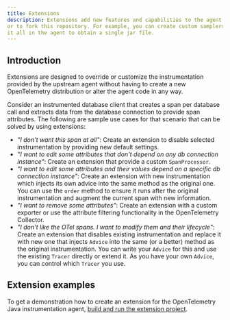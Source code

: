```yaml
---
title: Extensions
description: Extensions add new features and capabilities to the agent without having to create a separate distribution 
or to fork this repository. For example, you can create custom samplers or span exporters, set new defaults, and embed 
it all in the agent to obtain a single jar file.
---
```


## Introduction

Extensions are designed to override or customize the instrumentation provided by the upstream agent without having to
create a new OpenTelemetry distribution or alter the agent code in any way.

Consider an instrumented database client that creates a span per database call and extracts data from the database
connection to provide span attributes. The following are sample use cases for that scenario that can be solved by using
extensions:

* _"I don't want this span at all"_: 
  Create an extension to disable selected instrumentation by providing new default settings.
* _"I want to edit some attributes that don't depend on any db connection instance"_:
  Create an extension that provide a custom `SpanProcessor`.
* _"I want to edit some attributes and their values depend on a specific db connection instance"_:
  Create an extension with new instrumentation which injects its own advice into the same method as the original one.
  You can use the `order` method to ensure it runs after the original instrumentation and augment the current span
  with new information.
* _"I want to remove some attributes"_: Create an extension with a custom exporter or use the attribute filtering
  functionality in the OpenTelemetry Collector.
* _"I don't like the OTel spans. I want to modify them and their lifecycle"_:
  Create an extension that disables existing instrumentation and replace it with new one that injects `Advice` into the
   same (or a better) method as the original instrumentation. You can write your `Advice` for this and use the existing
    `Tracer` directly or extend it. As you have your own `Advice`, you can control which `Tracer` you use.

## Extension examples

To get a demonstration how to create an extension for the OpenTelemetry Java instrumentation agent, [build and run the
extension project](https://github.com/open-telemetry/opentelemetry-java-instrumentation/tree/main/examples/extension).
